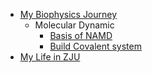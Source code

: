 - [My Biophysics Journey](/My-Biophysics-Journey/README.md)
  - Molecular Dynamic
      - [Basis of NAMD](/My-Biophysics-Journey/Molecular-Dynamic/NAMD_CDK7example.md)
      - [Build Covalent system](/My-Biophysics-Journey/Molecular-Dynamic/Parametering-new-residues.md)
- [My Life in ZJU](/Life-in-ZJU/README.md)
